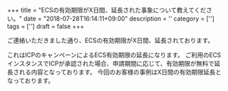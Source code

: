 +++
title = "ECSの有効期限がX日間、延長された事象について教えてください。"
date = "2018-07-28T16:14:11+09:00"
description = ''
category = ['']
tags = ['']
draft = false
+++

ご連絡いただきました通り、ECSの有効期限がX日間、延長されております。

これはICPのキャンペーンによるECS有効期限の延長になります。
ご利用のECSインスタンスでICPが承認された場合、申請期間に応じて、有効期限が無料で延長される内容となっております。
今回のお客様の事例はX日間の有効期限延長となっております。


